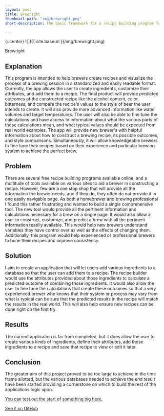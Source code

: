 ```yaml
---
layout: post
title: Brewright
thumbnail-path: "img/brewright.png"
short-description: The basic framework for a recipe building program for homebrewers and professionals.

---
```


{:.center}
![]({{ site.baseurl }}/img/brewright.png)

Brewright
## Explanation

This program is intended to help brewers create recipes and visualize the process of a brewing session in a standardized and easily readable format.  Currently,  the app allows the user to create ingredients, customize their attributes, and add them to a recipe.  The final product will  provide predicted outcomes of the constructed recipe like the alcohol content, color, bitterness, and compare the recipe's values to the style of beer the user intends to create.  It will also provide more advanced information like water volumes and target temperatures.  The user will also be able to fine tune the calculations and have access to information about what the various parts of these calculations mean, and what typical values should be expected from real world examples.  The app will provide new brewer's with helpful information about how to construct a brewing recipe, its possible outcomes, and style comparisons.  Simultaneously, it will allow  knowledgeable brewers to fine tune their recipes based on their experience and particular brewing system to achieve the perfect brew.

## Problem

There are several free recipe building programs available online, and a multitude of tools available on various sites to aid a brewer in constructing a recipe.  However, few are a one stop shop that will provide all the information the brewer needs, and if they do, they often do not provide it in one easily navigable page.  As both a homebrewer and brewing professional I found this rather frustrating and wanted to build a single comprehensive tool.  The new tool would provide all the pertinent information and calculations necessary for a brew on a single page. It would also allow  a user to construct, customize, and predict a brew with all the pertinent information readily available.  This would help new brewers understand  variables they have control over as well as the effects of changing them. Additionally, this program would help experienced or professional brewers to hone their recipes and improve consistency.

## Solution

I aim to create an application that will let users add various ingredients to a database so that the user can add them to a recipe.  The recipe builder would use the attributes provided about those ingredients to calculate a predicted outcome of combining those ingredients.  It would also allow the user to fine tune the calculations that create these outcomes so that a very experienced brewer who knows that their system or process may vary from what is typical can be sure that the predicted results in the recipe will match the results in the real world.  This will also help ensure new recipes can be done right on the first try.

## Results

The current application is far from completed, but it does allow the user to create various kinds of ingredients, define their attributes, add those ingredients to a recipe and save that recipe to view or edit it later.

## Conclusion

The greater aim of this project proved to be too large to achieve in the time frame allotted, but the various databases needed to achieve the end result have been started providing a cornerstone on which to build the rest of the applications logic upon.

[You can test out the start of something big here.](https://brewright.herokuapp.com/)

[See it on GitHub](https://github.com/conkytom/brewright)